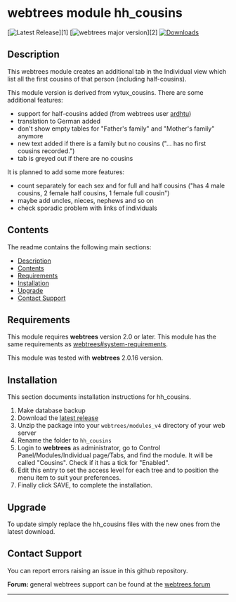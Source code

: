 # webtrees module hh_cousins

[![Latest Release](https://img.shields.io/github/v/release/hartenthaler/hh_cousins)][1]
[![webtrees major version](https://img.shields.io/badge/webtrees-v2.x-green)][2]
[![Downloads](https://img.shields.io/github/downloads/hartenthaler/hh_cousins/V2.0.16.4/total)]()

<a name="Description"></a>

## Description

This webtrees module creates an additional tab in the Individual view which list all the first cousins of that person (including half-cousins).

This module version is derived from vytux_cousins. There are some additional features:
* support for half-cousins added (from webtrees user [ardhtu](https://www.webtrees.net/index.php/en/forum/2-open-discussion/35751-vytux-cousins-children-of-half-sibblings-will-not-be-recognized-as-cousins#85279))
* translation to German added
* don't show empty tables for "Father's family" and "Mother's family" anymore
* new text added if there is a family but no cousins ("... has no first cousins recorded.")
* tab is greyed out if there are no cousins

It is planned to add some more features:
* count separately for each sex and for full and half cousins ("has 4 male cousins, 2 female half cousins, 1 female full cousin")
* maybe add uncles, nieces, nephews and so on
* check sporadic problem with links of individuals

<a name="Contents"></a>

## Contents

The readme contains the following main sections:

*   [Description](#Description)
*   [Contents](#Contents)
*   [Requirements](#Requirements)
*   [Installation](#Installation)
*   [Upgrade](#upgrade)
*   [Contact Support](#Support)

<a name="Requirements"></a>

## Requirements

This module requires **webtrees** version 2.0 or later.
This module has the same requirements as [webtrees#system-requirements](https://github.com/fisharebest/webtrees#system-requirements).

This module was tested with **webtrees** 2.0.16 version.

<a name="Installation"></a>

## Installation

This section documents installation instructions for hh_cousins.

1. Make database backup
1. Download the [latest release](https://github.com/hartenthaler/hh_cousins/releases/latest)
1. Unzip the package into your `webtrees/modules_v4` directory of your web server
1. Rename the folder to `hh_cousins`
1. Login to **webtrees** as administrator, go to <span class="pointer">Control Panel/Modules/Individual page/Tabs</span>, and find the module. It will be called "Cousins". Check if it has a tick for "Enabled".
1. Edit this entry to set the access level for each tree and to position the menu item to suit your preferences.
1. Finally click SAVE, to complete the installation.

<a name="upgrade"></a>

## Upgrade

To update simply replace the hh_cousins files with the new ones from the latest download.

<a name="Support"></a>

## Contact Support

You can report errors raising an issue in this github repository.

<span style="font-weight: bold;">Forum: </span>general webtrees support can be found at the [webtrees forum](http://www.webtrees.net/)

* * *
